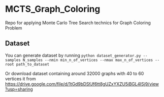 # MCTS_Graph_Coloring
Repo for applying Monte Carlo Tree Search technics for Graph Coloring Problem

## Dataset 

You can generate dataset by running
`python dataset_generator.py --samples N_samples --nmin min_n_of_vertices --nmax max_n_of_vertices --root path_to_dataset`

Or download dataset containing around 32000 graphs with 40 to 60 vertices it from https://drive.google.com/file/d/1tGd9bDSfJf6tt8gUZxYXZU5iBGL4ISj9/view?usp=sharing 
